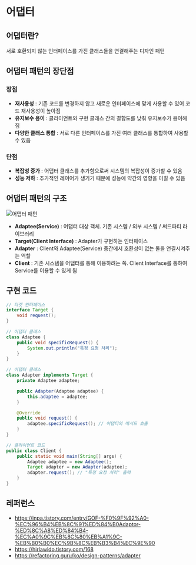 # 어댑터

## 어댑터란?
서로 호환되지 않는 인터페이스를 가진 클래스들을 연결해주는 디자인 패턴

## 어댑터 패턴의 장단점
### 장점
- **재사용성** : 기존 코드를 변경하지 않고 새로운 인터페이스에 맞게 사용할 수 있어 코드 재사용성이 높아짐
- **유지보수 용이** : 클라이언트와 구현 클래스 간의 결합도를 낮춰 유지보수가 용이해짐
- **다양한 클래스 통합** : 서로 다른 인터페이스를 가진 여러 클래스를 통합하여 사용할 수 있음

### 단점
- **복잡성 증가** : 어댑터 클래스를 추가함으로써 시스템의 복잡성이 증가할 수 있음
- **성능 저하** : 추가적인 레이어가 생기기 때문에 성능에 약간의 영향을 미칠 수 있음

## 어댑터 패턴의 구조
![어댑터 패턴](https://github.com/user-attachments/assets/d48dcdf3-5b8d-4dbb-8cf8-7289c0537b3e)
- **Adaptee(Service)** : 어댑터 대상 객체. 기존 시스템 / 외부 시스템 / 써드파티 라이브러리
- **Target(Client Interface)** : Adapter가 구현하는 인터페이스
- **Adapter** : Client와 Adaptee(Service) 중간에서 호환성이 없는 둘을 연결시켜주는 역할
- **Client** : 기존 시스템을 어댑터를 통해 이용하려는 쪽. Client Interface를 통하여 Service를 이용할 수 있게 됨

## 구현 코드
```java
// 타겟 인터페이스
interface Target {
    void request();
}

// 어댑터 클래스
class Adaptee {
    public void specificRequest() {
        System.out.println("특정 요청 처리");
    }
}

// 어댑터 클래스
class Adapter implements Target {
    private Adaptee adaptee;

    public Adapter(Adaptee adaptee) {
        this.adaptee = adaptee;
    }

    @Override
    public void request() {
        adaptee.specificRequest(); // 어댑티의 메서드 호출
    }
}

// 클라이언트 코드
public class Client {
    public static void main(String[] args) {
        Adaptee adaptee = new Adaptee();
        Target adapter = new Adapter(adaptee);
        adapter.request(); // "특정 요청 처리" 출력
    }
}

```

## 레퍼런스
- https://inpa.tistory.com/entry/GOF-%F0%9F%92%A0-%EC%96%B4%EB%8C%91%ED%84%B0Adaptor-%ED%8C%A8%ED%84%B4-%EC%A0%9C%EB%8C%80%EB%A1%9C-%EB%B0%B0%EC%9B%8C%EB%B3%B4%EC%9E%90
- https://hirlawldo.tistory.com/168
- https://refactoring.guru/ko/design-patterns/adapter
